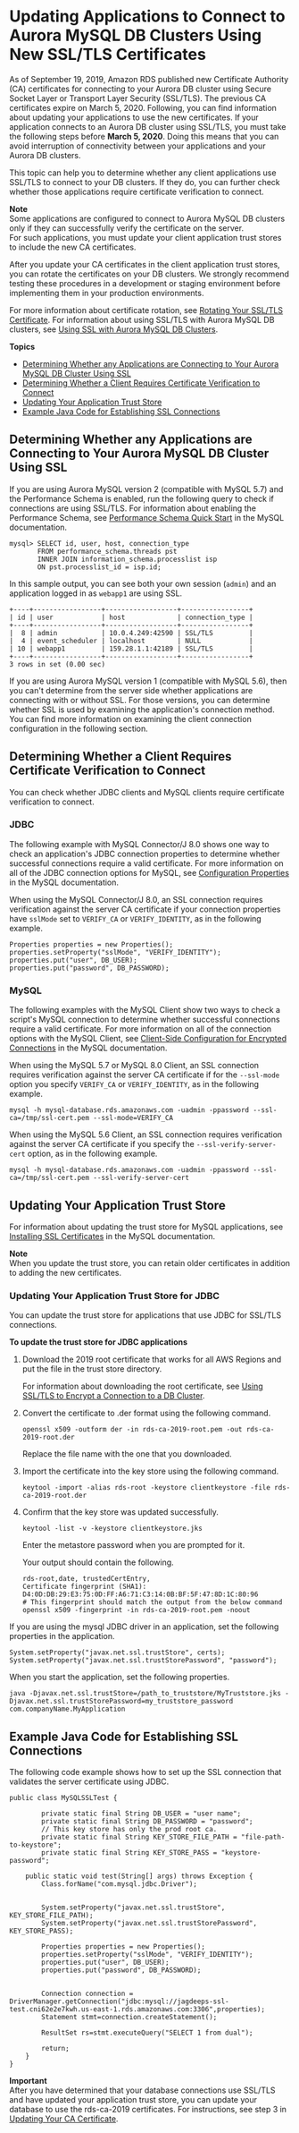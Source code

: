 # Updating Applications to Connect to Aurora MySQL DB Clusters Using New SSL/TLS Certificates<a name="ssl-certificate-rotation-aurora-mysql"></a>

As of September 19, 2019, Amazon RDS published new Certificate Authority \(CA\) certificates for connecting to your Aurora DB cluster using Secure Socket Layer or Transport Layer Security \(SSL/TLS\)\. The previous CA certificates expire on March 5, 2020\. Following, you can find information about updating your applications to use the new certificates\. If your application connects to an Aurora DB cluster using SSL/TLS, you must take the following steps before **March 5, 2020**\. Doing this means that you can avoid interruption of connectivity between your applications and your Aurora DB clusters\.

This topic can help you to determine whether any client applications use SSL/TLS to connect to your DB clusters\. If they do, you can further check whether those applications require certificate verification to connect\. 

**Note**  
Some applications are configured to connect to Aurora MySQL DB clusters only if they can successfully verify the certificate on the server\.   
For such applications, you must update your client application trust stores to include the new CA certificates\. 

After you update your CA certificates in the client application trust stores, you can rotate the certificates on your DB clusters\. We strongly recommend testing these procedures in a development or staging environment before implementing them in your production environments\.

For more information about certificate rotation, see [Rotating Your SSL/TLS Certificate](UsingWithRDS.SSL-certificate-rotation.md)\. For information about using SSL/TLS with Aurora MySQL DB clusters, see [Using SSL with Aurora MySQL DB Clusters](AuroraMySQL.Security.md#AuroraMySQL.Security.SSL)\.

**Topics**
+ [Determining Whether any Applications are Connecting to Your Aurora MySQL DB Cluster Using SSL](#ssl-certificate-rotation-aurora-mysql.determining-server)
+ [Determining Whether a Client Requires Certificate Verification to Connect](#ssl-certificate-rotation-aurora-mysql.determining-client)
+ [Updating Your Application Trust Store](#ssl-certificate-rotation-aurora-mysql.updating-trust-store)
+ [Example Java Code for Establishing SSL Connections](#ssl-certificate-rotation-aurora-mysql.java-example)

## Determining Whether any Applications are Connecting to Your Aurora MySQL DB Cluster Using SSL<a name="ssl-certificate-rotation-aurora-mysql.determining-server"></a>

If you are using Aurora MySQL version 2 \(compatible with MySQL 5\.7\) and the Performance Schema is enabled, run the following query to check if connections are using SSL/TLS\. For information about enabling the Performance Schema, see [ Performance Schema Quick Start](https://dev.mysql.com/doc/refman/8.0/en/performance-schema-quick-start.html) in the MySQL documentation\.

```
mysql> SELECT id, user, host, connection_type 
       FROM performance_schema.threads pst 
       INNER JOIN information_schema.processlist isp 
       ON pst.processlist_id = isp.id;
```

In this sample output, you can see both your own session \(`admin`\) and an application logged in as `webapp1` are using SSL\.

```
+----+-----------------+------------------+-----------------+
| id | user            | host             | connection_type |
+----+-----------------+------------------+-----------------+
|  8 | admin           | 10.0.4.249:42590 | SSL/TLS         |
|  4 | event_scheduler | localhost        | NULL            |
| 10 | webapp1         | 159.28.1.1:42189 | SSL/TLS         |
+----+-----------------+------------------+-----------------+
3 rows in set (0.00 sec)
```

If you are using Aurora MySQL version 1 \(compatible with MySQL 5\.6\), then you can't determine from the server side whether applications are connecting with or without SSL\. For those versions, you can determine whether SSL is used by examining the application's connection method\. You can find more information on examining the client connection configuration in the following section\.

## Determining Whether a Client Requires Certificate Verification to Connect<a name="ssl-certificate-rotation-aurora-mysql.determining-client"></a>

You can check whether JDBC clients and MySQL clients require certificate verification to connect\.

### JDBC<a name="ssl-certificate-rotation-aurora-mysql.determining-client.jdbc"></a>

The following example with MySQL Connector/J 8\.0 shows one way to check an application's JDBC connection properties to determine whether successful connections require a valid certificate\. For more information on all of the JDBC connection options for MySQL, see [Configuration Properties](https://dev.mysql.com/doc/connector-j/8.0/en/connector-j-reference-configuration-properties.html) in the MySQL documentation\.

When using the MySQL Connector/J 8\.0, an SSL connection requires verification against the server CA certificate if your connection properties have `sslMode` set to `VERIFY_CA` or `VERIFY_IDENTITY`, as in the following example\.

```
Properties properties = new Properties();
properties.setProperty("sslMode", "VERIFY_IDENTITY");
properties.put("user", DB_USER);
properties.put("password", DB_PASSWORD);
```

### MySQL<a name="ssl-certificate-rotation-aurora-mysql.determining-client.mysql"></a>

The following examples with the MySQL Client show two ways to check a script's MySQL connection to determine whether successful connections require a valid certificate\. For more information on all of the connection options with the MySQL Client, see [Client\-Side Configuration for Encrypted Connections](https://dev.mysql.com/doc/refman/8.0/en/using-encrypted-connections.html#using-encrypted-connections-client-side-configuration) in the MySQL documentation\.

When using the MySQL 5\.7 or MySQL 8\.0 Client, an SSL connection requires verification against the server CA certificate if for the `--ssl-mode` option you specify `VERIFY_CA` or `VERIFY_IDENTITY`, as in the following example\.

```
mysql -h mysql-database.rds.amazonaws.com -uadmin -ppassword --ssl-ca=/tmp/ssl-cert.pem --ssl-mode=VERIFY_CA                
```

When using the MySQL 5\.6 Client, an SSL connection requires verification against the server CA certificate if you specify the `--ssl-verify-server-cert` option, as in the following example\.

```
mysql -h mysql-database.rds.amazonaws.com -uadmin -ppassword --ssl-ca=/tmp/ssl-cert.pem --ssl-verify-server-cert            
```

## Updating Your Application Trust Store<a name="ssl-certificate-rotation-aurora-mysql.updating-trust-store"></a>

For information about updating the trust store for MySQL applications, see [Installing SSL Certificates](https://dev.mysql.com/doc/mysql-monitor/8.0/en/mem-ssl-installation.html) in the MySQL documentation\.

**Note**  
When you update the trust store, you can retain older certificates in addition to adding the new certificates\.

### Updating Your Application Trust Store for JDBC<a name="ssl-certificate-rotation-aurora-mysql.updating-trust-store.jdbc"></a>

You can update the trust store for applications that use JDBC for SSL/TLS connections\.

**To update the trust store for JDBC applications**

1. Download the 2019 root certificate that works for all AWS Regions and put the file in the trust store directory\.

   For information about downloading the root certificate, see [Using SSL/TLS to Encrypt a Connection to a DB Cluster](UsingWithRDS.SSL.md)\.

1. Convert the certificate to \.der format using the following command\.

   ```
   openssl x509 -outform der -in rds-ca-2019-root.pem -out rds-ca-2019-root.der                    
   ```

   Replace the file name with the one that you downloaded\.

1. Import the certificate into the key store using the following command\. 

   ```
   keytool -import -alias rds-root -keystore clientkeystore -file rds-ca-2019-root.der                    
   ```

1. Confirm that the key store was updated successfully\.

   ```
   keytool -list -v -keystore clientkeystore.jks                        
   ```

   Enter the metastore password when you are prompted for it\.

   Your output should contain the following\.

   ```
   rds-root,date, trustedCertEntry, 
   Certificate fingerprint (SHA1): D4:0D:DB:29:E3:75:0D:FF:A6:71:C3:14:0B:BF:5F:47:8D:1C:80:96
   # This fingerprint should match the output from the below command
   openssl x509 -fingerprint -in rds-ca-2019-root.pem -noout
   ```

If you are using the mysql JDBC driver in an application, set the following properties in the application\.

```
System.setProperty("javax.net.ssl.trustStore", certs);
System.setProperty("javax.net.ssl.trustStorePassword", "password");
```

When you start the application, set the following properties\.

```
java -Djavax.net.ssl.trustStore=/path_to_truststore/MyTruststore.jks -Djavax.net.ssl.trustStorePassword=my_truststore_password com.companyName.MyApplication        
```

## Example Java Code for Establishing SSL Connections<a name="ssl-certificate-rotation-aurora-mysql.java-example"></a>

The following code example shows how to set up the SSL connection that validates the server certificate using JDBC\.

```
public class MySQLSSLTest {

        private static final String DB_USER = "user name";
        private static final String DB_PASSWORD = "password";
        // This key store has only the prod root ca.
        private static final String KEY_STORE_FILE_PATH = "file-path-to-keystore";
        private static final String KEY_STORE_PASS = "keystore-password";
        
    public static void test(String[] args) throws Exception {
        Class.forName("com.mysql.jdbc.Driver");
        
        
        System.setProperty("javax.net.ssl.trustStore", KEY_STORE_FILE_PATH);
        System.setProperty("javax.net.ssl.trustStorePassword", KEY_STORE_PASS);
        
        Properties properties = new Properties();
        properties.setProperty("sslMode", "VERIFY_IDENTITY");
        properties.put("user", DB_USER);
        properties.put("password", DB_PASSWORD);
        

        Connection connection = DriverManager.getConnection("jdbc:mysql://jagdeeps-ssl-test.cni62e2e7kwh.us-east-1.rds.amazonaws.com:3306",properties);
        Statement stmt=connection.createStatement();
        
        ResultSet rs=stmt.executeQuery("SELECT 1 from dual");

        return;
    }
}
```

**Important**  
After you have determined that your database connections use SSL/TLS and have updated your application trust store, you can update your database to use the rds\-ca\-2019 certificates\. For instructions, see step 3 in [Updating Your CA Certificate](UsingWithRDS.SSL-certificate-rotation.md#UsingWithRDS.SSL-certificate-rotation-updating)\.